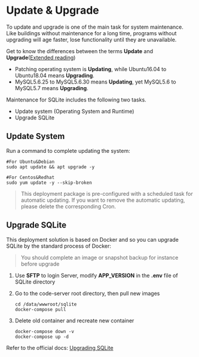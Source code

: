 # Update & Upgrade

To update and upgrade is one of the main task for system maintenance. Like buildings without maintenance for a long time, programs without upgrading will age faster, lose functionality until they are unavailable.

Get to know the differences between the terms **Update** and **Upgrade**([Extended reading](https://support.websoft9.com/docs/faq/tech-upgrade.html#update-vs-upgrade))
- Patching operating system is **Updating**, while Ubuntu16.04 to Ubuntu18.04 means **Upgrading**.
- MySQL5.6.25 to MySQL5.6.30 means **Updating**, yet MySQL5.6 to MySQL5.7 means **Upgrading**.

Maintenance for SQLite includes the following two tasks.

- Update system (Operating System and Runtime) 
- Upgrade SQLite

## Update System 

Run a command to complete updating the system:

``` shell
#For Ubuntu&Debian
sudo apt update && apt upgrade -y

#For Centos&Redhat
sudo yum update -y --skip-broken
```
> This deployment package is pre-configured with a scheduled task for automatic updating. If you want to remove the automatic updating, please delete the corresponding Cron.

## Upgrade SQLite

This deployment solution is based on Docker and so you can upgrade SQLite by the standard process of Docker:  

> You should complete an image or snapshot backup for instance before upgrade

1. Use **SFTP** to login Server, modify **APP_VERSION** in the **.env** file of SQLite directory

2. Go to the code-server root directory, then pull new images
   ```
   cd /data/wwwroot/sqlite
   docker-compose pull
   ```
3. Delete old container and recreate new container
   ```
   docker-compose down -v
   docker-compose up -d
   ```

Refer to the official docs: [Upgrading SQLite](https://www.sqlite.com/upgrade.html)
